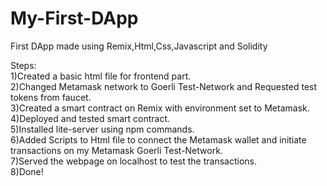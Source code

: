 # My-First-DApp
First DApp made using  Remix,Html,Css,Javascript and Solidity



Steps:<br>
1)Created a basic html file for frontend part. <br>
2)Changed Metamask network to Goerli Test-Network and Requested test tokens from faucet. <br>
3)Created a smart contract on Remix with environment set to Metamask. <br>
4)Deployed and tested smart contract. <br>
5)Installed lite-server using npm commands. <br>
6)Added Scripts to Html file to connect the Metamask wallet and initiate transactions on my Metamask Goerli Test-Network. <br>
7)Served the webpage on localhost to test the transactions. <br>
8)Done!
